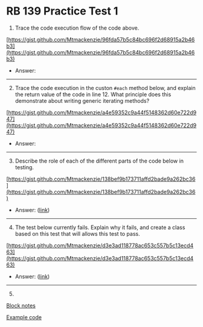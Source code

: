 # RB 139 Practice Test 1

1. Trace the code execution flow of the code above.

[https://gist.github.com/Mtmackenzie/96fda57b5c84bc696f2d68915a2b46b3](https://gist.github.com/Mtmackenzie/96fda57b5c84bc696f2d68915a2b46b3)

- Answer:

---

2. Trace the code execution in the custon `#each` method below, and explain the return value of the code in line 12. What principle does this demonstrate about writing generic iterating methods?

[https://gist.github.com/Mtmackenzie/a4e59352c9a44f5148362d60e722d947](https://gist.github.com/Mtmackenzie/a4e59352c9a44f5148362d60e722d947)

- Answer:

---

3. Describe the role of each of the different parts of the code below in testing.

[https://gist.github.com/Mtmackenzie/138bef9b173711affd2bade9a262bc36](https://gist.github.com/Mtmackenzie/138bef9b173711affd2bade9a262bc36)

- Answer: ([link](https://launchschool.com/lessons/dd2ae827/assignments/3a8a5aa5))

---

4.  The test below currently fails. Explain why it fails, and create a class based on this test that will allows this test to pass.

[https://gist.github.com/Mtmackenzie/d3e3ad118778ac653c557b5c13ecd463](https://gist.github.com/Mtmackenzie/d3e3ad118778ac653c557b5c13ecd463)

- Answer: ([link](https://launchschool.com/lessons/dd2ae827/assignments/bcce2222))

---

5. 

[Block notes](RB%20139%20Practice%20Test%201%20a5ce20d0a8ea4f74866eac128c70b2c7/Block%20notes%2007443ecf3d6b4018aa88272ac1ee46c4.md)

[Example code](RB%20139%20Practice%20Test%201%20a5ce20d0a8ea4f74866eac128c70b2c7/Example%20code%200a306a43f376435096d141984b48b6ff.md)